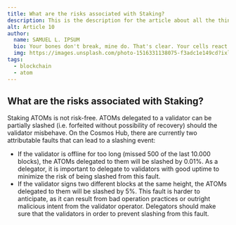 ```yaml
---
title: What are the risks associated with Staking?
description: This is the description for the article about all the things we know
alt: Article 10
author: 
  name: SAMUEL L. IPSUM
  bio: Your bones don't break, mine do. That's clear. Your cells react to bacteria and viruses differently than mine. You don't get sick, I do. That's also clear. But for some reason, you and I react the exact same way to water. We swallow it too fast, we choke. We get some in our lungs, we drown. However unreal it may seem, we are connected, you and I. We're on the same curve, just on opposite ends.
  img: https://images.unsplash.com/photo-1516331138075-f3adc1e149cd?ixlib=rb-1.2.1&ixid=MXwxMjA3fDB8MHxwaG90by1wYWdlfHx8fGVufDB8fHw%3D&auto=format&fit=crop&w=800&q=60
tags: 
  - blockchain
  - atom
---
```

## What are the risks associated with Staking?

Staking ATOMs is not risk-free. ATOMs delegated to a validator can be partially slashed (i.e. forfeited without possibility of recovery) should the validator misbehave. On the Cosmos Hub, there are currently two attributable faults that can lead to a slashing event:

- If the validator is offline for too long (missed 500 of the last 10.000 blocks), the ATOMs delegated to them will be slashed by 0.01%. As a delegator, it is important to delegate to validators with good uptime to minimize the risk of being slashed from this fault. 
- If the validator signs two different blocks at the same height, the ATOMs delegated to them will be slashed by 5%. This fault is harder to anticipate, as it can result from bad operation practices or outright malicious intent from the validator operator. Delegators should make sure that the validators in order to prevent slashing from this fault. 